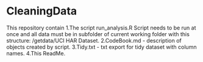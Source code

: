 # CleaningData
This repository contain 
1.The script run_analysis.R
Script needs to be run at once and all data must be in subfolder of current working folder with
this structure: /getdata/UCI HAR Dataset.
2.CodeBook.md - description of objects created by script.
3.Tidy.txt - txt export for tidy dataset with column names.
4.This ReadMe.

